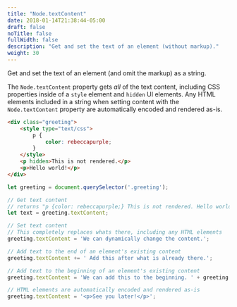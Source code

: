 ```yaml
---
title: "Node.textContent"
date: 2018-01-14T21:38:44-05:00
draft: false
noTitle: false
fullWidth: false
description: "Get and set the text of an element (without markup)."
weight: 30
---
```


Get and set the text of an element (and omit the markup) as a string.

The `Node.textContent` property gets _all_ of the text content, including CSS properties inside of a `style` element and `hidden` UI elements. Any HTML elements included in a string when setting content with the `Node.textContent` property are automatically encoded and rendered as-is.

```html
<div class="greeting">
	<style type="text/css">
		p {
			color: rebeccapurple;
		}
	</style>
	<p hidden>This is not rendered.</p>
	<p>Hello world!</p>
</div>
```

```javascript
let greeting = document.querySelector('.greeting');

// Get text content
// returns "p {color: rebeccapurple;} This is not rendered. Hello world!"
let text = greeting.textContent;

// Set text content
// This completely replaces whats there, including any HTML elements
greeting.textContent = 'We can dynamically change the content.';

// Add text to the end of an element's existing content
greeting.textContent += ' Add this after what is already there.';

// Add text to the beginning of an element's existing content
greeting.textContent = 'We can add this to the beginning. ' + greeting.textContent;

// HTML elements are automatically encoded and rendered as-is
greeting.textContent = '<p>See you later!</p>';
```